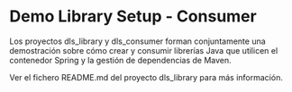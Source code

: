 Demo Library Setup - Consumer
=============================

Los proyectos dls\_library y dls\_consumer forman conjuntamente una demostración sobre cómo crear y consumir librerías Java que utilicen
el contenedor Spring y la gestión de dependencias de Maven.

Ver el fichero README.md del proyecto dls\_library para más información.